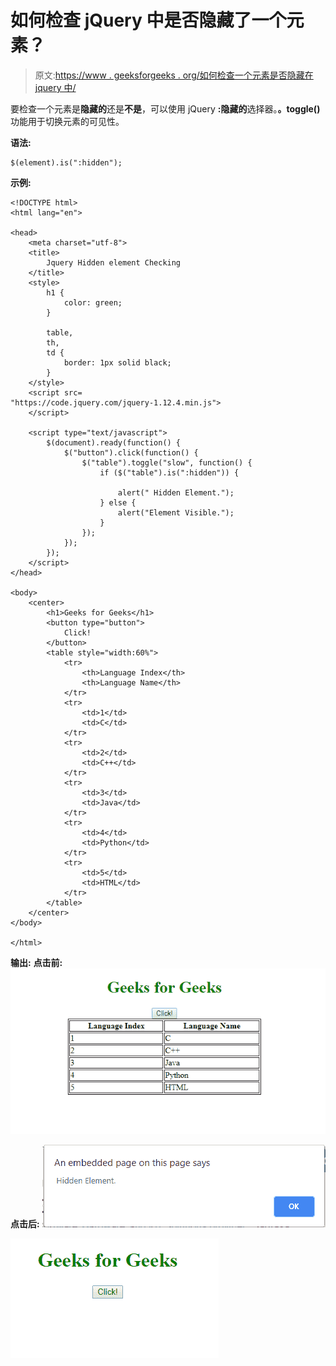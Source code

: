 # 如何检查 jQuery 中是否隐藏了一个元素？

> 原文:[https://www . geeksforgeeks . org/如何检查一个元素是否隐藏在 jquery 中/](https://www.geeksforgeeks.org/how-to-check-if-an-element-is-hidden-in-jquery/)

要检查一个元素是**隐藏的**还是**不是**，可以使用 jQuery **:隐藏的**选择器。**。toggle()** 功能用于切换元素的可见性。

**语法:**

```
$(element).is(":hidden");
```

**示例:**

```
<!DOCTYPE html>
<html lang="en">

<head>
    <meta charset="utf-8">
    <title>
        Jquery Hidden element Checking
    </title>
    <style>
        h1 {
            color: green;
        }

        table,
        th,
        td {
            border: 1px solid black;
        }
    </style>
    <script src=
"https://code.jquery.com/jquery-1.12.4.min.js">
    </script>

    <script type="text/javascript">
        $(document).ready(function() {
            $("button").click(function() {
                $("table").toggle("slow", function() {
                    if ($("table").is(":hidden")) {

                        alert(" Hidden Element.");
                    } else {
                        alert("Element Visible.");
                    }
                });
            });
        });
    </script>
</head>

<body>
    <center>
        <h1>Geeks for Geeks</h1>
        <button type="button">
            Click!
        </button>
        <table style="width:60%">
            <tr>
                <th>Language Index</th>
                <th>Language Name</th>
            </tr>
            <tr>
                <td>1</td>
                <td>C</td>
            </tr>
            <tr>
                <td>2</td>
                <td>C++</td>
            </tr>
            <tr>
                <td>3</td>
                <td>Java</td>
            </tr>
            <tr>
                <td>4</td>
                <td>Python</td>
            </tr>
            <tr>
                <td>5</td>
                <td>HTML</td>
            </tr>
        </table>
    </center>
</body>

</html>
```

**输出:**
**点击前:**
![](img/df25c1a8937e0468b3d982c21dea3ff9.png)

**点击后:**
![](img/40e0cff96c6b6f282ba169246bf76ca8.png)

![](img/1821888c060d7b5d2c6d58db1292e657.png)